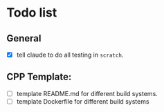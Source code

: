 # Todo list

## General

- [x] tell claude to do all testing in `scratch`.

## CPP Template:

- [ ] template README.md for different build systems.
- [ ] template Dockerfile for different build systems

